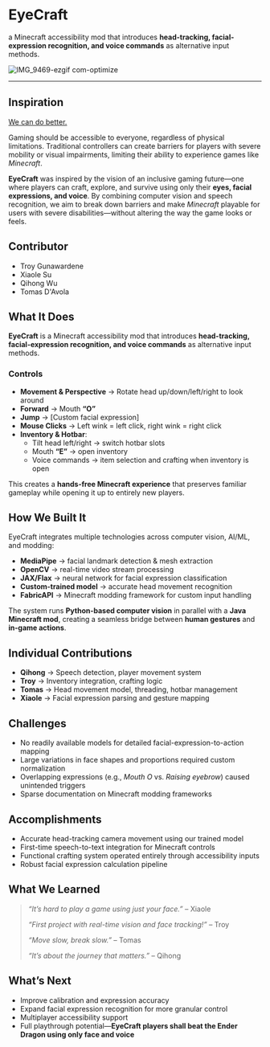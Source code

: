 # EyeCraft

a Minecraft accessibility mod that introduces **head-tracking, facial-expression recognition, and voice commands** as alternative input methods.  

![IMG_9469-ezgif com-optimize](https://github.com/user-attachments/assets/8df6ef12-cc20-4253-b455-30c539a31b2f)
___
## Inspiration  
[We can do better.](https://www.youtube.com/watch?v=VoVj7RXt8p4)  

Gaming should be accessible to everyone, regardless of physical limitations. Traditional controllers can create barriers for players with severe mobility or visual impairments, limiting their ability to experience games like *Minecraft*.  

**EyeCraft** was inspired by the vision of an inclusive gaming future—one where players can craft, explore, and survive using only their **eyes, facial expressions, and voice**. By combining computer vision and speech recognition, we aim to break down barriers and make *Minecraft* playable for users with severe disabilities—without altering the way the game looks or feels.  



## Contributor
- Troy Gunawardene
- Xiaole Su
- Qihong Wu
- Tomas D'Avola



## What It Does  
**EyeCraft** is a Minecraft accessibility mod that introduces **head-tracking, facial-expression recognition, and voice commands** as alternative input methods.  

### Controls
- **Movement & Perspective** → Rotate head up/down/left/right to look around  
- **Forward** → Mouth **“O”**  
- **Jump** → [Custom facial expression]  
- **Mouse Clicks** → Left wink = left click, right wink = right click  
- **Inventory & Hotbar**:  
  - Tilt head left/right → switch hotbar slots  
  - Mouth **“E”** → open inventory  
  - Voice commands → item selection and crafting when inventory is open  

This creates a **hands-free Minecraft experience** that preserves familiar gameplay while opening it up to entirely new players.  



## How We Built It  
EyeCraft integrates multiple technologies across computer vision, AI/ML, and modding:  

- **MediaPipe** → facial landmark detection & mesh extraction  
- **OpenCV** → real-time video stream processing  
- **JAX/Flax** → neural network for facial expression classification  
- **Custom-trained model** → accurate head movement recognition  
- **FabricAPI** → Minecraft modding framework for custom input handling  

The system runs **Python-based computer vision** in parallel with a **Java Minecraft mod**, creating a seamless bridge between **human gestures** and **in-game actions**.  



## Individual Contributions  
- **Qihong** → Speech detection, player movement system  
- **Troy** → Inventory integration, crafting logic  
- **Tomas** → Head movement model, threading, hotbar management  
- **Xiaole** → Facial expression parsing and gesture mapping  



## Challenges  
- No readily available models for detailed facial-expression-to-action mapping  
- Large variations in face shapes and proportions required custom normalization  
- Overlapping expressions (e.g., *Mouth O* vs. *Raising eyebrow*) caused unintended triggers  
- Sparse documentation on Minecraft modding frameworks  



## Accomplishments  
- Accurate head-tracking camera movement using our trained model  
- First-time speech-to-text integration for Minecraft controls  
- Functional crafting system operated entirely through accessibility inputs  
- Robust facial expression calculation pipeline  



## What We Learned  
> *“It’s hard to play a game using just your face.”* – Xiaole  
>  
> *“First project with real-time vision and face tracking!”* – Troy  
>  
> *“Move slow, break slow.”* – Tomas  
>  
> *“It’s about the journey that matters.”* – Qihong  



## What’s Next  
- Improve calibration and expression accuracy  
- Expand facial expression recognition for more granular control  
- Multiplayer accessibility support  
- Full playthrough potential—**EyeCraft players shall beat the Ender Dragon using only face and voice**  

